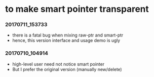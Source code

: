# to make smart pointer transparent
### 20170711_153733
+ there is a fatal bug when mixing raw-ptr and smart-ptr
+ hence, this version interface and usage demo is ugly

### 20170710_104914
+ high-level user need not notice smart pointer
+ But I prefer the original version (manually new/delete)
